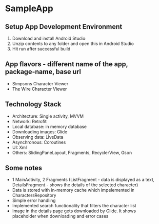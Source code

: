 # SampleApp

## Setup App Development Environment
1) Download and install Android Studio
2) Unzip contents to any folder and open this in Android Studio
3) Hit run after successful build

## App flavors - different name of the app, package-name, base url
- Simpsons Character Viewer
- The Wire Character Viewer

## Technology Stack
- Architecture: Single activity, MVVM
- Network: Retrofit
- Local database: in memory database
- Downloading images: Glide
- Observing data: LiveData
- Asynchronous: Coroutines
- UI: Xml
- Others: SlidingPaneLayout, Fragments, RecyclerView, Gson

## Some notes
- 1 MainActivity, 2 Fragments (ListFragment - data is displayed as a text, DetailsFragment - shows the details of the selected character)
- Data is stored with in-memory cache which impelemented in CharactersRepository
- Simple error handling
- Implemented search functionality that filters the character list
- Image in the details page gets downloaded by Glide. It shows placeholder when downloading and error cases
